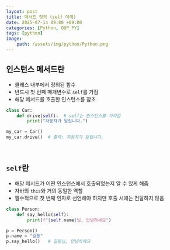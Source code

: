 ```yaml
---
layout: post
title: 메서드 정의 (self 이해)
date: 2025-07-14 09:00 +09:00
categories: [Python, OOP_PY]
tags: [python]
image:
    path: /assets/img/python/Python.png
---
```


## 인스턴스 메서드란

- 클래스 내부에서 정의된 함수
- 반드시 첫 번째 매개변수로 `self`를 가짐
- 해당 메서드를 호출한 인스턴스를 참조

```python
class Car:
    def drive(self):  # self는 인스턴스를 가리킴
        print("자동차가 달립니다.")

my_car = Car()
my_car.drive()  # 출력: 자동차가 달립니다.
```

<br>

## `self`란

- 해당 메서드가 어떤 인스턴스에서 호출되었는지 알 수 있게 해줌
- 자바의 `this`와 거의 동일한 역할
- 필수적으로 첫 번째 인자로 선언해야 하지만 호출 시에는 전달하지 않음

```python
class Person:
    def say_hello(self):
        print(f"{self.name}님, 안녕하세요")

p = Person()
p.name = "길동"
p.say_hello()   # 길동님, 안녕하세요
```

<br>